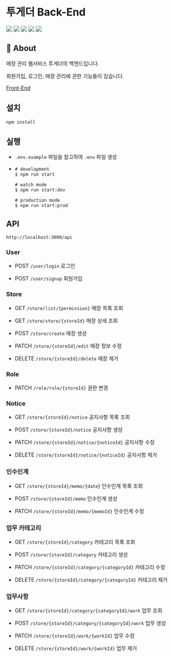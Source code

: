 # 투게더 Back-End

<img src="https://img.shields.io/badge/Node.js-339933?style=flat&logo=nodedotjs&logoColor=white"> <img src="https://img.shields.io/badge/nestjs-E0234E?style=flat&logo=nestjs&logoColor=white"> <img src="https://img.shields.io/badge/TypeOrm-white?style=flat"> <img src="https://img.shields.io/badge/MySQL-4479A1?style=flat&logo=mysql&logoColor=white"> <img src="https://img.shields.io/badge/TypeScript-3178c6?style=flat&logo=typescript&logoColor=white">

## 🔎 About

매장 관리 웹서비스 투게더의 백엔드입니다.

회원가입, 로그인, 매장 관리에 관한 기능들이 있습니다.

[Front-End](https://github.com/crewd/together-manager)

## 설치

```
npm install
```

## 실행

- `.env.example` 파일을 참고하여 `.env` 파일 생성

- ```
  # development
  $ npm run start

  # watch mode
  $ npm run start:dev

  # production mode
  $ npm run start:prod
  ```

## API

`http://localhost:3000/api`

### User

- POST `/user/login` 로그인

- POST `/user/signup` 회원가입

### Store

- GET `/store/list/{permission}` 매장 목록 조회

- GET `/store/store/{storeId}` 매장 상세 조회

- POST `/store/create` 매장 생성

- PATCH `/store/{storeId}/edit` 매장 정보 수정

- DELETE `/store/{storeId}/delete` 매장 제거

### Role

- PATCH `/role/role/{storeId}` 권한 변경

### Notice

- GET `/store/{storeId}/notice` 공지사항 목록 조회

- POST `/store/{storeId}/notice` 공지사항 생성

- PATCH `/store/{storeId}/notice/{noticeId}` 공지사항 수정

- DELETE `/store/{storeId}/notice/{noticeId}` 공지사항 제거

### 인수인계

- GET `/store/{storeId}/memo/{date`} 인수인계 목록 조회

- POST `/store/{storeId}/memo` 인수인계 생성

- PATCH `/store/{storeId}/memo/{memoId}` 인수인계 수정

### 업무 카테고리

- GET `/store/{storeId}/category` 카테고리 목록 조회

- POST `/store/{storeId}/category` 카테고리 생성

- PATCH `/store/{storeId}/category/{categoryId}` 카테고리 수정

- DELETE `/store/{storeId}/category/{categoryId}` 카테고리 제거

### 업무사항

- GET `/store/{storeId}/category/{categoryId}/work` 업무 조회

- POST `/store/{storeId}/category/{categoryId}/work` 업무 생성

- PATCH `/store/{storeId}/work/{workId}` 업무 수정

- DELETE `/store/{storeId}/work/{workId}` 업무 제거
